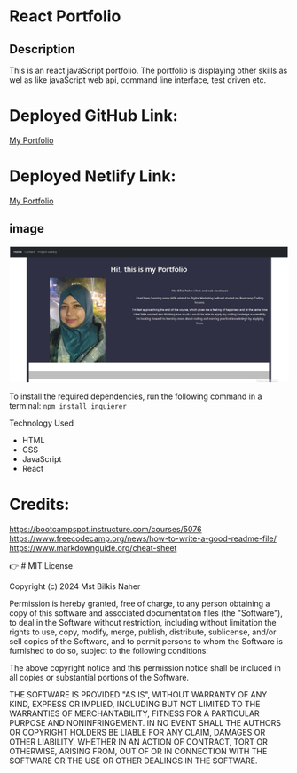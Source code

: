 # React Portfolio

## Description

This is an react javaScript portfolio. The portfolio is displaying other skills as wel as  like javaScript web api, command line interface, test driven etc.


# Deployed GitHub Link:
[My Portfolio](https://bilkis2023.github.io/Bilkis-Portfolio/)

# Deployed Netlify Link:
[My Portfolio](https://prismatic-sfogliatella-a42dc2.netlify.app)

## image

![screenShot](./myapp/public/assets/code-images/pfimage.jpg)

To install the required dependencies, run the following command in a terminal:
`npm install inquierer`


Technology Used

- HTML
- CSS
- JavaScript
- React




# Credits:
https://bootcampspot.instructure.com/courses/5076
https://www.freecodecamp.org/news/how-to-write-a-good-readme-file/
https://www.markdownguide.org/cheat-sheet





   :point_right: # MIT License

Copyright (c) 2024  Mst Bilkis Naher

Permission is hereby granted, free of charge, to any person obtaining a copy
of this software and associated documentation files (the "Software"), to deal
in the Software without restriction, including without limitation the rights
to use, copy, modify, merge, publish, distribute, sublicense, and/or sell
copies of the Software, and to permit persons to whom the Software is
furnished to do so, subject to the following conditions:

The above copyright notice and this permission notice shall be included in all
copies or substantial portions of the Software.

THE SOFTWARE IS PROVIDED "AS IS", WITHOUT WARRANTY OF ANY KIND, EXPRESS OR
IMPLIED, INCLUDING BUT NOT LIMITED TO THE WARRANTIES OF MERCHANTABILITY,
FITNESS FOR A PARTICULAR PURPOSE AND NONINFRINGEMENT. IN NO EVENT SHALL THE
AUTHORS OR COPYRIGHT HOLDERS BE LIABLE FOR ANY CLAIM, DAMAGES OR OTHER
LIABILITY, WHETHER IN AN ACTION OF CONTRACT, TORT OR OTHERWISE, ARISING FROM,
OUT OF OR IN CONNECTION WITH THE SOFTWARE OR THE USE OR OTHER DEALINGS IN THE
SOFTWARE.
